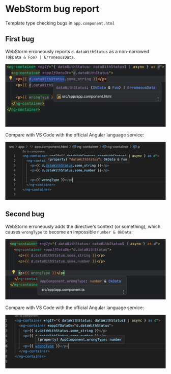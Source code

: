 # WebStorm bug report

Template type checking bugs in `app.component.html`

## First bug

WebStorm erroneously reports `d.dataWithStatus` as a non-narrowed `(OkData & Foo) | ErroneousData`.

![img_4.png](img_4.png)

Compare with VS Code with the official Angular language service:

![img_2.png](img_2.png)

## Second bug

WebStorm erroneously adds the directive's context (or something), which causes `wrongType` to become an impossible `number & OkData`:

![img.png](img.png)

Compare with VS Code with the official Angular language service:

![img_3.png](img_3.png)

